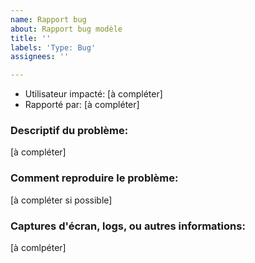 ```yaml
---
name: Rapport bug
about: Rapport bug modèle
title: ''
labels: 'Type: Bug'
assignees: ''

---
```


- Utilisateur impacté: [à compléter]
- Rapporté par: [à compléter]

### Descriptif du problème:

[à compléter]

### Comment reproduire le problème:

[à compléter si possible]

### Captures d'écran, logs, ou autres informations:

[à comlpéter]
